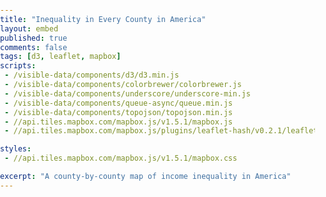 ```yaml
---
title: "Inequality in Every County in America"
layout: embed
published: true
comments: false
tags: [d3, leaflet, mapbox]
scripts:
 - /visible-data/components/d3/d3.min.js
 - /visible-data/components/colorbrewer/colorbrewer.js
 - /visible-data/components/underscore/underscore-min.js
 - /visible-data/components/queue-async/queue.min.js
 - /visible-data/components/topojson/topojson.min.js
 - //api.tiles.mapbox.com/mapbox.js/v1.5.1/mapbox.js
 - //api.tiles.mapbox.com/mapbox.js/plugins/leaflet-hash/v0.2.1/leaflet-hash.js

styles:
 - //api.tiles.mapbox.com/mapbox.js/v1.5.1/mapbox.css

excerpt: "A county-by-county map of income inequality in America"
---
```

<style type="text/css">
html,
body,
#map {
    position: relative;
    height: 100%;
    width: 100%;
    margin: 0;
    padding: 0;
}

#legend-content {
    display: none;
}

.map-legends {
    max-width: 25%;
    padding: 1em;
}

li.key {
    border-top-width: 15px;
    border-top-style: solid;
    font-size: .75em;
    width: 20%;
    padding-left: 0;
    padding-right: 0;
}

</style>

<div id="map"></div>

<div id="legend-content">
    <h3>Income Inequality by County</h3>
    <p>This map shows the <a href="http://en.wikipedia.org/wiki/Gini_coefficient">Gini Index</a> of income inequality for every county in the United States, based on the five-year American Community Survey. Data courtesy of <a href="http://censusreporter.org/compare/01000US/050/map/?release=acs2012_5yr&table=B19083">CensusReporter.</a></p>
    <ul class="list-inline"></ul>
    <small class="text-muted">Higher numbers indicate greater inequality.</small>
</div>

<script type="text/javascript">
var urls = {
    counties: '/visible-data/data/gis/us-10m.json',
    gini: '/visible-data/data/census/acs2012_5yr_B19083_050_in_01000US.csv'
};

var format = {
    decimal: d3.format('.2f')
};

var map = L.mapbox.map('map', 'chrisamico.map-xg7z6qm5')
    .setView([38.95941, -93.60352], 5)
    .addControl(L.mapbox.geocoderControl('chrisamico.map-xg7z6qm5'));

var legend = L.mapbox.legendControl({ position: 'bottomleft' }).addTo(map);

L.hash(map);

queue()
    .defer(d3.json, urls.counties)
    .defer(d3.csv, urls.gini)
    .await(render);

function render(err, counties, gini) {
    // unpack topojson
    // add to map
    // style by data
    window.counties = counties = topojson.feature(counties, counties.objects.counties);

    // get extent first
    var extent = d3.extent(gini, function(d) { return +d['Gini Index']; })

    // coerce to numbers and index to an object
    gini = _.map(gini, function(d) { 
        d['Gini Index'] = +d['Gini Index'];
        return [+d.GeoID.slice(7), d];
    });

    window.gini = gini = _.object(gini);
    gini.extent = extent;

    var colors = window.colors = d3.scale.quantize()
        .domain(extent)
        .range(colorbrewer.YlOrBr[5]);

    L.geoJson(counties, {
        style: function(feature) {
            var g = gini[feature.id] || {};
            return {
                weight: 1,
                color: '#eee',
                stroke: false,
                fill: true,
                fillColor: colors(g['Gini Index']),
                fillOpacity: .5
            }
        }
    }).addTo(map);

    var items = d3.select(legend.getContainer())
        .style('display', 'block')
        .html(d3.select('#legend-content').html())
      .select('ul')
        .selectAll('li')
        .data(colors.range())
      .enter().append('li')
        .attr('class', 'key')
        .style('border-top-color', String)
        .text(function(d, i) {
            var range = colors.invertExtent(d);
            return format.decimal(range[0]);
        });


}

</script>